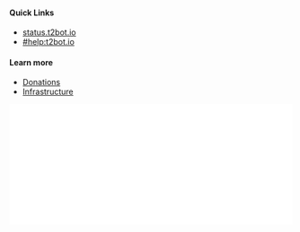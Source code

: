 <div class="footer-flex">

<div class="footer-column">

#### Quick Links

* [status.t2bot.io](https://status.t2bot.io)
* [#help:t2bot.io](https://matrix.to/#/#help:t2bot.io)

</div>

<div class="footer-column">

#### Learn more

* [Donations](/donations)
* [Infrastructure](/infrastructure)

</div>

<div class="footer-column made-for-matrix">

[![matrix.org](/assets/img/made-for-matrix.svg)](https://matrix.org)

</div>

</div>
